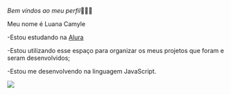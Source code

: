 _Bem vindos ao meu perfil_👨‍🎓💙

Meu nome é Luana Camyle

-Estou estudando na [Alura](https://www.alura.com.br)

-Estou utilizando esse espaço para organizar os meus projetos que foram e seram desenvolvidos;

-Estou me desenvolvendo na linguagem JavaScript.

![](https://media1.tenor.com/m/UPPqqw_sa0EAAAAC/nezuko-demon-slayer.gif)
